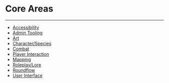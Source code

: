 

Core Areas
================
----------------------
- [Accessibility](core/accessibility.md)
- [Admin Tooling](core/admin-tools.md)
- [Art](core/art.md)
- [Character/Species](core/characters-species.md)
- [Combat](core/combat.md)
- [Player Interaction](core/player-interaction.md)
- [Mapping](core/mapping.md)
- [Roleplay/Lore](core/roleplay-lore.md)
- [Roundflow](core/roundflow.md)
- [User Interface](core/user-interface.md)